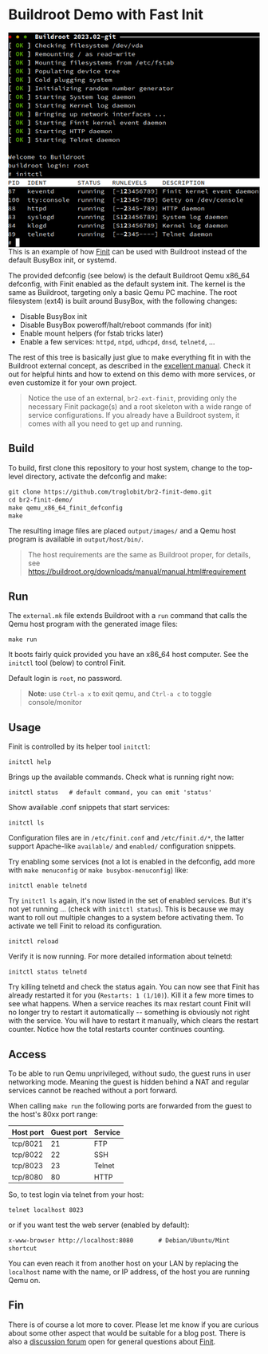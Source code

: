 Buildroot Demo with Fast Init
=============================

<img align="right" src="screenshot.png" alt="Finit starting up Buildroot">

This is an example of how [Finit][1] can be used with Buildroot instead
of the default BusyBox init, or systemd.

The provided defconfig (see below) is the default Buildroot Qemu x86_64
defconfig, with Finit enabled as the default system init.  The kernel is
the same as Buildroot, targeting only a basic Qemu PC machine.  The root
filesystem (ext4) is built around BusyBox, with the following changes:

 - Disable BusyBox init
 - Disable BusyBox poweroff/halt/reboot commands (for init)
 - Enable mount helpers (for fstab tricks later)
 - Enable a few services: `httpd`, `ntpd`, `udhcpd`, `dnsd`, `telnetd`, ...

The rest of this tree is basically just glue to make everything fit in
with the Buildroot external concept, as described in the [excellent
manual][3].  Check it out for helpful hints and how to extend on this
demo with more services, or even customize it for your own project.

> Notice the use of an external, `br2-ext-finit`, providing only the
> necessary Finit package(s) and a root skeleton with a wide range of
> service configurations.  If you already have a Buildroot system, it
> comes with all you need to get up and running.


Build
-----

To build, first clone this repository to your host system, change to
the top-level directory, activate the defconfig and make:

    git clone https://github.com/troglobit/br2-finit-demo.git
    cd br2-finit-demo/
    make qemu_x86_64_finit_defconfig
    make

The resulting image files are placed `output/images/` and a Qemu host
program is available in `output/host/bin/`.

> The host requirements are the same as Buildroot proper, for details,
> see <https://buildroot.org/downloads/manual/manual.html#requirement>


Run
---

The `external.mk` file extends Buildroot with a `run` command that calls
the Qemu host program with the generated image files:

    make run

It boots fairly quick provided you have an x86_64 host computer.  See
the `initctl` tool (below) to control Finit.

Default login is `root`, no password.

> **Note:** use `Ctrl-a x` to exit qemu, and `Ctrl-a c` to toggle console/monitor


Usage
-----

Finit is controlled by its helper tool `initctl`:

    initctl help

Brings up the available commands.  Check what is running right now:

    initctl status   # default command, you can omit 'status'

Show available .conf snippets that start services:

    initctl ls

Configuration files are in `/etc/finit.conf` and `/etc/finit.d/*`, the
latter support Apache-like `available/` and `enabled/` configuration
snippets.

Try enabling some services (not a lot is enabled in the defconfig, add
more with `make menuconfig` or `make busybox-menuconfig`) like:

    initctl enable telnetd

Try `initctl ls` again, it's now listed in the set of enabled services.
But it's not yet running ... (check with `initctl status`).  This is
because we may want to roll out multiple changes to a system before
activating them.  To activate we tell Finit to reload its configuration.

    initctl reload

Verify it is now running.  For more detailed information about telnetd:

    initctl status telnetd

Try killing telnetd and check the status again.  You can now see that
Finit has already restarted it for you (`Restarts: 1 (1/10)`).  Kill it
a few more times to see what happens.  When a service reaches its max
restart count Finit will no longer try to restart it automatically --
something is obviously not right with the service.  You will have to
restart it manually, which clears the restart counter.  Notice how the
total restarts counter continues counting.


Access
------

To be able to run Qemu unprivileged, without sudo, the guest runs in
user networking mode.  Meaning the guest is hidden behind a NAT and
regular services cannot be reached without a port forward.

When calling `make run` the following ports are forwarded from the guest
to the host's 80xx port range:

| **Host port** | **Guest port** | **Service** |
|---------------|----------------|-------------|
| tcp/8021      | 21             | FTP         |
| tcp/8022      | 22             | SSH         |
| tcp/8023      | 23             | Telnet      |
| tcp/8080      | 80             | HTTP        |

So, to test login via telnet from your host:

    telnet localhost 8023

or if you want test the web server (enabled by default):

    x-www-browser http://localhost:8080       # Debian/Ubuntu/Mint shortcut

You can even reach it from another host on your LAN by replacing the
`localhost` name with the name, or IP address, of the host you are
running Qemu on.


Fin
---

There is of course a lot more to cover.  Please let me know if you are
curious about some other aspect that would be suitable for a blog post.
There is also a [discussion forum][2] open for general questions about
[Finit][1].

[1]: https://github.com/troglobit/finit#introduction
[2]: https://github.com/troglobit/finit/discussions
[3]: https://buildroot.org/downloads/manual/manual.html
